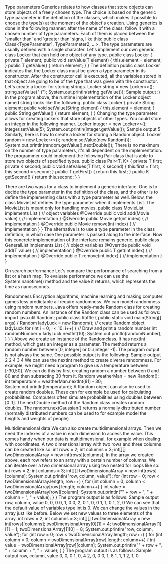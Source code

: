 Type parameters
Generics relates to how classes that store objects can store objects of a freely chosen type. The choice is based on the generic type parameter in the definition of the classes, which makes it possible to choose the type(s) at the moment of the object's creation. Using generics is done in the following manner: after the name of the class, follow it with a chosen number of type parameters. Each of them is placed between the 'smaller than' and 'greater than' signs, like this: public class Class<TypeParameter1, TypeParameter2, ...>. The type parameters are usually defined with a single character.
Let's implement our own generic class Locker that can hold one object of any type.
public class Locker<T> {
private T element;
    public void setValue(T element) {
        this.element = element;
    }
    public T getValue() {
        return element;
    }
}
The definition public class Locker<T> indicates that the Locker class must be given a type parameter in its constructor. After the constructor call is executed, all the variables stored in that object are going to be of the type that was given with the constructor. Let's create a locker for storing strings.
Locker<String> string = new Locker<>();
string.setValue(":)");
System.out.println(string.getValue());
Sample output
:)
In the program above, the runtime implementation of the Locker object named string looks like the following.
public class Locker<String> {
private String element;
    public void setValue(String element) {
        this.element = element;
    }
    public String getValue() {
        return element;
    }
}
Changing the type parameter allows for creating lockers that store objects of other types. You could store an integer in the following manner.
Locker<Integer> integer = new Locker<>();
integer.setValue(5);
System.out.println(integer.getValue());
Sample output
5
Similarly, here is how to create a locker for storing a Random object.
Locker<Random> random = new Locker<>();
random.setValue(new Random());
System.out.println(random.getValue().nextDouble());
There is no maximum on the number of type parameters, it's all dependent on the implementation. The programmer could implement the following Pair class that is able to store two objects of specified types.
public class Pair<T, K> {
private T first;
private K second;
    public void setValues(T first, K second) {
        this.first = first;
        this.second = second;
    }
    public T getFirst() {
        return this.first;
    }
    public K getSecond() {
        return this.second;
    }
}

There are two ways for a class to implement a generic interface. One is to decide the type parameter in the definition of the class, and the other is to define the implementing class with a type parameter as well. Below, the class MovieList defines the type parameter when it implements List. The MovieList is meant only for handling movies.
public class MovieList implements List<Movie> {
// object variables
    @Override
    public void add(Movie value) {
        // implementation
    }
    @Override
    public Movie get(int index) {
        // implementation
    }
    @Override
    public Movie remove(int index) {
        // implementation
    }
}
The alternative is to use a type parameter in the class defintion, in which case the parameter is passed along to the interface. Now this concrete implementation of the interface remains generic.
public class GeneralList<T> implements List<T> {
// object variables
    @Override
    public void add(T value) {
        // implementation
    }
    @Override
    public T get(int index) {
        // implementation
    }
    @Override
    public T remove(int index) {
        // implementation
    }
}

On search performance
Let's compare the performance of searching from a list or a hash map. To evaluate performance we can use the System.nanotime() method and the value it returns, which represents the time as nanoseconds. 

Randomness
Encryption algorithms, machine learning and making computer games less predictable all require randomness. We can model randomness using random numbers. Java offers ready-made Random class for creating random numbers. An instance of the Random class can be used as follows:
import java.util.Random;
public class Raffle {
public static void main(String[] args) {
Random ladyLuck = new Random(); // create Random object ladyLuck
        for (int i = 0; i < 10; i++) {
            // Draw and print a random number
            int randomNumber = ladyLuck.nextInt(10);
            System.out.println(randomNumber);
        }
    }
}
Above we create an instance of the Randomclass. It has nextInt method, which gets an integer as a parameter. The method returns a random number between [0, integer[ or 0..(integer -1).
The program output is not always the same. One possible output is the following:
Sample output
2
2
4
3
4
We can use the nextInt method to create diverse randomness. For example, we might need a program to give us a temperature between [-30,50]. We can do this by first creating random a number between 0 and 80 and then subtracting 30 from it.
Random weatherMan = new Random();
int temperature = weatherMan.nextInt(81) - 30;
System.out.println(temperature);
A Random object can also be used to create random doubles. These can for example be used for calculating probabilities. Computers often simulate probabilities using doubles between [0..1].
The nextDouble method of the Random class creates random doubles.
The random.nextGaussian() returns a normally distributed number (normally distributed numbers can be used to for example model the heights and weights of people)

Multidimensional data
We can also create multidimensional arrays. Then we need the indexes of a value in each dimension to access the value. This comes handy when our data is multidimensional, for example when dealing with coordinates.
A two dimensional array with two rows and three columns can be created like so:
int rows = 2;
int columns = 3;
int[][] twoDimensionalArray = new int[rows][columns];
In the array we created above, each row refers to an array with a certain number of columns. We can iterate over a two dimensional array using two nested for loops like so:
int rows = 2;
int columns = 3;
int[][] twoDimensionalArray = new int[rows][columns];
System.out.println("row, column, value");
for (int row = 0; row < twoDimensionalArray.length; row++) {
    for (int column = 0; column < twoDimensionalArray[row].length; column++) {
        int value = twoDimensionalArray[row][column];
        System.out.println("" + row + ", " + column + ", " + value);
    }
}
The program output is as follows:
Sample output
row, column, value
0, 0, 0
0, 1, 0
0, 2, 0
1, 0, 0
1, 1, 0
1, 2, 0
We can see that the default value of variables type int is 0.
We can change the values in the array just like before. Below we set new values to three elements of the array.
int rows = 2;
int columns = 3;
int[][] twoDimensionalArray = new int[rows][columns];
twoDimensionalArray[0][1] = 4;
twoDimensionalArray[1][1] = 1;
twoDimensionalArray[1][0] = 8;
System.out.println("row, column, value");
for (int row = 0; row < twoDimensionalArray.length; row++) {
    for (int column = 0; column < twoDimensionalArray[row].length; column++) {
        int value = twoDimensionalArray[row][column];
        System.out.println("" + row + ", " + column + ", " + value);
    }
}
The program output is as follows:
Sample output
row, column, value
0, 0, 0
1, 0, 4
2, 0, 0
0, 1, 8
1, 1, 1
2, 1, 0